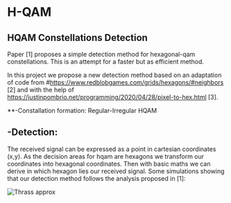 # H-QAM
## HQAM Constellations Detection 

Paper [1] proposes a simple detection method for hexagonal-qam constellations. This is an attempt for a faster but as efficient method.

In this project we propose a new detection method based on an adaptation of code from #https://www.redblobgames.com/grids/hexagons/#neighbors   [2]
and with the help of https://justinpombrio.net/programming/2020/04/28/pixel-to-hex.html    [3]. 

**-Constallation formation: Regular-Irregular HQAM

## -Detection: 

The received signal can be expressed as a point in cartesian coordinates (x,y). As the decision areas for hqam are hexagons we transform our coordinates into hexagonal coordinates. Then with basic maths we can derive in which hexagon lies our received signal. Some simulations showing that our detection method follows the analysis proposed in [1]:

![Thrass approx](https://user-images.githubusercontent.com/70851911/192646814-96dbc256-2749-4a2f-b975-7817d89f1760.png)

